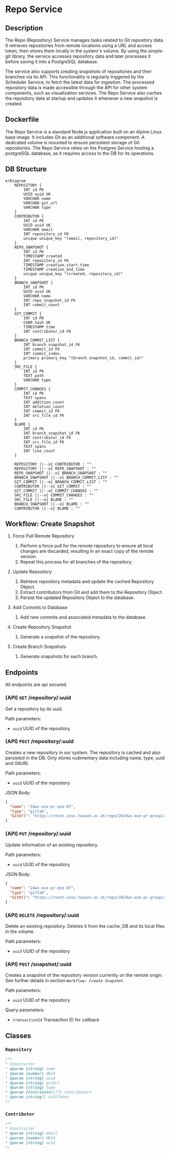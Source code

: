 
# Repo Service

## Description

The Repo (Repository) Service manages tasks related to Git repository data. It retrieves repositories from remote locations using a URL and access token, then stores them locally in the system's volume. By using the simple-git library, the service accesses repository data and later processes it before saving it into a PostgreSQL database. 

The service also supports creating snapshots of repositories and their branches via its API. This functionality is regularly triggered by the Scheduler Service, to fetch the latest data for ingestion. The processed repository data is made accessible through the API for other system components, such as visualization services. The Repo Service also caches the repository data at startup and updates it whenever a new snapshot is created.

## Dockerfile

The Repo Service is a standard Node.js application built on an Alpine Linux base image. It includes Git as an additional software component. A dedicated volume is mounted to ensure persistent storage of Git repositories. The Repo Service relies on the Postgres Service hosting a postgreSQL database, as it requires access to the DB for its operations.

## DB Structure
``` mermaid
erDiagram
    REPOSITORY {
        INT id PK
        UUID uuid UK
        VARCHAR name
        VARCHAR git_url
        VARCHAR type
    }
    CONTRIBUTOR {
        INT id PK
        UUID uuid UK
        VARCHAR email
        INT repository_id FK
        unique unique_key "(email, repository_id)"
    }
    REPO_SNAPSHOT {
        INT id PK
        TIMESTAMP created
        INT repository_id FK
        TIMESTAMP creation_start_time
        TIMESTAMP creation_end_time
        unique unique_key "(created, repository_id)"
    }
    BRANCH_SNAPSHOT {
        INT id PK
        UUID uuid UK
        VARCHAR name
        INT repo_snapshot_id FK
        INT commit_count
    }
    GIT_COMMIT {
        INT id PK
        CHAR hash UK
        TIMESTAMP time
        INT contributor_id FK
    }
    BRANCH_COMMIT_LIST {
        INT branch_snapshot_id FK
        INT commit_id FK
        INT commit_index
        primary primary_key "(branch_snapshot_id, commit_id)"
    }
    SRC_FILE {
        INT id PK
        TEXT path
        VARCHAR type
    }
    COMMIT_CHANGES {
        INT id PK
        TEXT spans
        INT addition_count
        INT deletion_count
        INT commit_id FK
        INT src_file_id FK
    }
    BLAME {
        INT id PK
        INT branch_snapshot_id FK
        INT contributor_id FK
        INT src_file_id FK
        TEXT spans
        INT line_count
    }

    REPOSITORY ||--o{ CONTRIBUTOR : ""
    REPOSITORY ||--o{ REPO_SNAPSHOT : ""
    REPO_SNAPSHOT ||--o{ BRANCH_SNAPSHOT : ""
    BRANCH_SNAPSHOT ||--o{ BRANCH_COMMIT_LIST : ""
    GIT_COMMIT ||--o{ BRANCH_COMMIT_LIST : ""
    CONTRIBUTOR ||--o{ GIT_COMMIT : ""
    GIT_COMMIT ||--o{ COMMIT_CHANGES : ""
    SRC_FILE ||--o{ COMMIT_CHANGES : ""
    SRC_FILE ||--o{ BLAME : ""
    BRANCH_SNAPSHOT ||--o{ BLAME : ""
    CONTRIBUTOR ||--o{ BLAME : ""
```

## Workflow: Create Snapshot

1. Force Pull Remote Repository
   1. Perform a force pull for the remote repository to ensure all local changes are discarded, resulting in an exact copy of the remote version.
   2. Repeat this process for all branches of the repository.

2. Update Repository
   1. Retrieve repository metadata and update the cached Repository Object.
   2. Extract contributors from Git and add them to the Repository Object.
   3. Persist the updated Repository Object to the database.

3. Add Commits to Database
   1. Add new commits and associated metadata to the database.

4. Create Repository Snapshot
   1. Generate a snapshot of the repository.

5. Create Branch Snapshots
   1. Generate snapshots for each branch.


## Endpoints

All endpoints are api secured.

### (API) `GET` /repository/:uuid
Get a repository by its uuid.

Path parameters:
- `uuid` UUID of the repository

### (API) `POST` /repository/:uuid

Creates a new repository in our system. The repository is cached and also persisted in the DB. Only stores rudimentary data including name, type, uuid and GitURL

Path parameters:
- `uuid` UUID of the repository

JSON Body:
```json
{
  "name": "24ws-ase-pr-qse-07",
  "type": "gitlab",
  "GitUrl": "https://reset.inso.tuwien.ac.at/repo/2024ws-ase-pr-group/24ws-ase-pr-qse-07.git"
}
```

### (API) `PUT` /repository/:uuid

Update information of an existing repository.

Path parameters:
- `uuid` UUID of the repository

JSON Body:
```json
{
  "name": "24ws-ase-pr-qse-07",
  "type": "gitlab",
  "GitUrl": "https://reset.inso.tuwien.ac.at/repo/2024ws-ase-pr-group/24ws-ase-pr-qse-07.git"
}
```

### (API) `DELETE` /repository/:uuid

Delete an existing repository. Deletes it from the cache, DB and its local files in the volume.

Path parameters:
- `uuid` UUID of the repository


### (API) `POST` /snapshot/:uuid

Creates a snapshot of the repository version currently on the remote origin. See further details in section *`Workflow: Create Snapshot`*.

Path parameters:
- `uuid` UUID of the repository

Query parameters:
- `transactionId` Transaction ID for callback


## Classes

### `Repository`
 ``` js
/** 
 * Constructor
 * @param {string} name
 * @param {number} dbId
 * @param {string} uuid
 * @param {string} gitUrl
 * @param {string} type
 * @param {Contributor[]?} contributors
 * @param {string?} authToken
 */
```
### `Contributor`
 ``` js
/** 
 * Constructor
 * @param {string} email
 * @param {number} dbId
 * @param {string} uuid
 */
```

